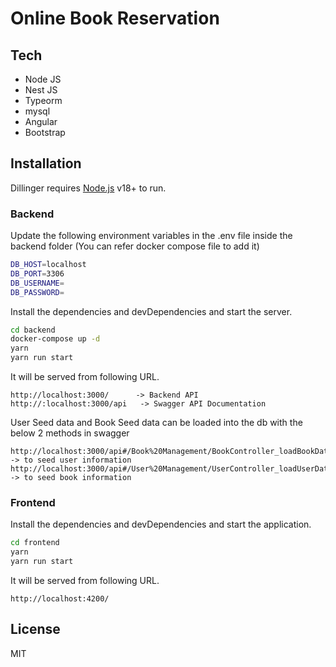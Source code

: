# Online Book Reservation
## Tech
- Node JS
- Nest JS
- Typeorm
- mysql
- Angular
- Bootstrap

## Installation

Dillinger requires [Node.js](https://nodejs.org/) v18+ to run.

### Backend
Update the following environment variables in the .env file inside the backend folder (You can refer docker compose file to add it)

```sh
DB_HOST=localhost
DB_PORT=3306
DB_USERNAME=
DB_PASSWORD=  
```
Install the dependencies and devDependencies and start the server.

```sh
cd backend
docker-compose up -d
yarn
yarn run start
```
It will be served from following URL.
```
http://localhost:3000/      -> Backend API
http://:localhost:3000/api   -> Swagger API Documentation
```

User Seed data and Book Seed data can be loaded into the db with the below 2 methods in swagger
```
http://localhost:3000/api#/Book%20Management/BookController_loadBookData    -> to seed user information
http://localhost:3000/api#/User%20Management/UserController_loadUserData    -> to seed book information
```
### Frontend
Install the dependencies and devDependencies and start the application.

```sh
cd frontend
yarn
yarn run start
```
It will be served from following URL.
```
http://localhost:4200/
```

## License

MIT
